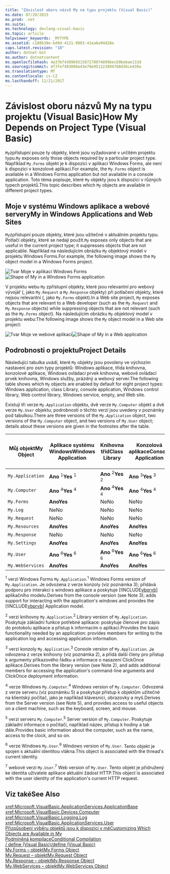 ```yaml
---
title: "Závislost oboru názvů My na typu projektu (Visual Basic)"
ms.date: 07/20/2015
ms.prod: .net
ms.suite: 
ms.technology: devlang-visual-basic
ms.topic: article
helpviewer_keywords: _MYTYPE
ms.assetid: c188b38e-bd9d-4121-9983-41ea6a94d28e
caps.latest.revision: "18"
author: dotnet-bot
ms.author: dotnetcontent
ms.openlocfilehash: 4a37bf43096931597278974099becb9be6ae133d
ms.sourcegitcommit: 4f3fef493080a43e70e951223894768d36ce430a
ms.translationtype: MT
ms.contentlocale: cs-CZ
ms.lasthandoff: 11/21/2017
---
```

# <a name="how-my-depends-on-project-type-visual-basic"></a><span data-ttu-id="687e5-102">Závislost oboru názvů My na typu projektu (Visual Basic)</span><span class="sxs-lookup"><span data-stu-id="687e5-102">How My Depends on Project Type (Visual Basic)</span></span>
<span data-ttu-id="687e5-103">`My`zpřístupní pouze ty objekty, které jsou vyžadované v určitém projektu typu.</span><span class="sxs-lookup"><span data-stu-id="687e5-103">`My` exposes only those objects required by a particular project type.</span></span> <span data-ttu-id="687e5-104">Například `My.Forms` objekt je k dispozici v aplikaci Windows Forms, ale není k dispozici v konzolové aplikaci.</span><span class="sxs-lookup"><span data-stu-id="687e5-104">For example, the `My.Forms` object is available in a Windows Forms application but not available in a console application.</span></span> <span data-ttu-id="687e5-105">Toto téma popisuje, které `My` objekty jsou k dispozici v různých typech projektů.</span><span class="sxs-lookup"><span data-stu-id="687e5-105">This topic describes which `My` objects are available in different project types.</span></span>  
  
## <a name="my-in-windows-applications-and-web-sites"></a><span data-ttu-id="687e5-106">Moje v systému Windows aplikace a webové servery</span><span class="sxs-lookup"><span data-stu-id="687e5-106">My in Windows Applications and Web Sites</span></span>  
 <span data-ttu-id="687e5-107">`My`zpřístupní pouze objekty, které jsou užitečné v aktuálním projektu typu. Potlačí objekty, které se nedají použít.</span><span class="sxs-lookup"><span data-stu-id="687e5-107">`My` exposes only objects that are useful in the current project type; it suppresses objects that are not applicable.</span></span> <span data-ttu-id="687e5-108">Například na následujícím obrázku `My` objektový model v projektu Windows Forms.</span><span class="sxs-lookup"><span data-stu-id="687e5-108">For example, the following image shows the `My` object model in a Windows Forms project.</span></span>  
  
 <span data-ttu-id="687e5-109">![Tvar Moje v aplikaci Windows Forms](../../../visual-basic/developing-apps/development-with-my/media/myinwinform.png "MyInWinForm")</span><span class="sxs-lookup"><span data-stu-id="687e5-109">![Shape of My in a Windows Forms application](../../../visual-basic/developing-apps/development-with-my/media/myinwinform.png "MyInWinForm")</span></span>  
  
 <span data-ttu-id="687e5-110">V projektu webu `My` zpřístupní objekty, které jsou relevantní pro webový vývojář (, jako `My.Request` a `My.Response` objekty) při potlačení objekty, které nejsou relevantní (, jako `My.Forms` objekt).</span><span class="sxs-lookup"><span data-stu-id="687e5-110">In a Web site project, `My` exposes objects that are relevant to a Web developer (such as the `My.Request` and `My.Response` objects) while suppressing objects that are not relevant (such as the `My.Forms` object).</span></span> <span data-ttu-id="687e5-111">Na následujícím obrázku `My` objektový model v projektu webu:</span><span class="sxs-lookup"><span data-stu-id="687e5-111">The following image shows the `My` object model in a Web site project:</span></span>  
  
 <span data-ttu-id="687e5-112">![Tvar Moje ve webové aplikaci](../../../visual-basic/developing-apps/development-with-my/media/myinweb.png "MyInWeb")</span><span class="sxs-lookup"><span data-stu-id="687e5-112">![Shape of My in a Web application](../../../visual-basic/developing-apps/development-with-my/media/myinweb.png "MyInWeb")</span></span>  
  
## <a name="project-details"></a><span data-ttu-id="687e5-113">Podrobnosti o projektu</span><span class="sxs-lookup"><span data-stu-id="687e5-113">Project Details</span></span>  
 <span data-ttu-id="687e5-114">Následující tabulka uvádí, které `My` objekty jsou povoleny ve výchozím nastavení pro osm typy projektů: Windows aplikace, třída knihovna, konzolové aplikace, Windows ovládací prvek knihovna, webové ovládací prvek knihovna, Windows služby, prázdný a webový server.</span><span class="sxs-lookup"><span data-stu-id="687e5-114">The following table shows which `My` objects are enabled by default for eight project types: Windows application, class Library, console application, Windows control library, Web control library, Windows service, empty, and Web site.</span></span>  
  
 <span data-ttu-id="687e5-115">Existují tři verze `My.Application` objektu, dvě verze `My.Computer` objekt a dvě verze `My.User` objektu; podrobnosti o těchto verzí jsou uvedeny v poznámky pod tabulkou.</span><span class="sxs-lookup"><span data-stu-id="687e5-115">There are three versions of the `My.Application` object, two versions of the `My.Computer` object, and two versions of `My.User` object; details about these versions are given in the footnotes after the table.</span></span>  
  
|<span data-ttu-id="687e5-116">Můj objekt</span><span class="sxs-lookup"><span data-stu-id="687e5-116">My Object</span></span>|<span data-ttu-id="687e5-117">Aplikace systému Windows</span><span class="sxs-lookup"><span data-stu-id="687e5-117">Windows Application</span></span>|<span data-ttu-id="687e5-118">Knihovna tříd</span><span class="sxs-lookup"><span data-stu-id="687e5-118">Class Library</span></span>|<span data-ttu-id="687e5-119">Konzolová aplikace</span><span class="sxs-lookup"><span data-stu-id="687e5-119">Console Application</span></span>|<span data-ttu-id="687e5-120">Knihovna ovládacích prvků Windows</span><span class="sxs-lookup"><span data-stu-id="687e5-120">Windows Control Library</span></span>|<span data-ttu-id="687e5-121">Knihovna webových prvků</span><span class="sxs-lookup"><span data-stu-id="687e5-121">Web Control Library</span></span>|<span data-ttu-id="687e5-122">Služba systému Windows</span><span class="sxs-lookup"><span data-stu-id="687e5-122">Windows Service</span></span>|<span data-ttu-id="687e5-123">prázdný</span><span class="sxs-lookup"><span data-stu-id="687e5-123">Empty</span></span>|<span data-ttu-id="687e5-124">Webový server</span><span class="sxs-lookup"><span data-stu-id="687e5-124">Web Site</span></span>|  
|---|---|---|---|---|---|---|---|---|  
|`My.Application`|<span data-ttu-id="687e5-125">**Ano** <sup>1</sup></span><span class="sxs-lookup"><span data-stu-id="687e5-125">**Yes** <sup>1</sup></span></span>|<span data-ttu-id="687e5-126">**Ano** <sup>2</sup></span><span class="sxs-lookup"><span data-stu-id="687e5-126">**Yes** <sup>2</sup></span></span>|<span data-ttu-id="687e5-127">**Ano** <sup>3</sup></span><span class="sxs-lookup"><span data-stu-id="687e5-127">**Yes** <sup>3</sup></span></span>|<span data-ttu-id="687e5-128">**Ano** <sup>2</sup></span><span class="sxs-lookup"><span data-stu-id="687e5-128">**Yes** <sup>2</sup></span></span>|<span data-ttu-id="687e5-129">Ne</span><span class="sxs-lookup"><span data-stu-id="687e5-129">No</span></span>|<span data-ttu-id="687e5-130">**Ano** <sup>3</sup></span><span class="sxs-lookup"><span data-stu-id="687e5-130">**Yes** <sup>3</sup></span></span>|<span data-ttu-id="687e5-131">Ne</span><span class="sxs-lookup"><span data-stu-id="687e5-131">No</span></span>|<span data-ttu-id="687e5-132">Ne</span><span class="sxs-lookup"><span data-stu-id="687e5-132">No</span></span>|  
|`My.Computer`|<span data-ttu-id="687e5-133">**Ano** <sup>4</sup></span><span class="sxs-lookup"><span data-stu-id="687e5-133">**Yes** <sup>4</sup></span></span>|<span data-ttu-id="687e5-134">**Ano** <sup>4</sup></span><span class="sxs-lookup"><span data-stu-id="687e5-134">**Yes** <sup>4</sup></span></span>|<span data-ttu-id="687e5-135">**Ano** <sup>4</sup></span><span class="sxs-lookup"><span data-stu-id="687e5-135">**Yes** <sup>4</sup></span></span>|<span data-ttu-id="687e5-136">**Ano** <sup>4</sup></span><span class="sxs-lookup"><span data-stu-id="687e5-136">**Yes** <sup>4</sup></span></span>|<span data-ttu-id="687e5-137">**Ano** <sup>5</sup></span><span class="sxs-lookup"><span data-stu-id="687e5-137">**Yes** <sup>5</sup></span></span>|<span data-ttu-id="687e5-138">**Ano** <sup>4</sup></span><span class="sxs-lookup"><span data-stu-id="687e5-138">**Yes** <sup>4</sup></span></span>|<span data-ttu-id="687e5-139">Ne</span><span class="sxs-lookup"><span data-stu-id="687e5-139">No</span></span>|<span data-ttu-id="687e5-140">**Ano** <sup>5</sup></span><span class="sxs-lookup"><span data-stu-id="687e5-140">**Yes** <sup>5</sup></span></span>|  
|`My.Forms`|<span data-ttu-id="687e5-141">**Ano**</span><span class="sxs-lookup"><span data-stu-id="687e5-141">**Yes**</span></span>|<span data-ttu-id="687e5-142">Ne</span><span class="sxs-lookup"><span data-stu-id="687e5-142">No</span></span>|<span data-ttu-id="687e5-143">Ne</span><span class="sxs-lookup"><span data-stu-id="687e5-143">No</span></span>|<span data-ttu-id="687e5-144">**Ano**</span><span class="sxs-lookup"><span data-stu-id="687e5-144">**Yes**</span></span>|<span data-ttu-id="687e5-145">Ne</span><span class="sxs-lookup"><span data-stu-id="687e5-145">No</span></span>|<span data-ttu-id="687e5-146">Ne</span><span class="sxs-lookup"><span data-stu-id="687e5-146">No</span></span>|<span data-ttu-id="687e5-147">Ne</span><span class="sxs-lookup"><span data-stu-id="687e5-147">No</span></span>|<span data-ttu-id="687e5-148">Ne</span><span class="sxs-lookup"><span data-stu-id="687e5-148">No</span></span>|  
|`My.Log`|<span data-ttu-id="687e5-149">Ne</span><span class="sxs-lookup"><span data-stu-id="687e5-149">No</span></span>|<span data-ttu-id="687e5-150">Ne</span><span class="sxs-lookup"><span data-stu-id="687e5-150">No</span></span>|<span data-ttu-id="687e5-151">Ne</span><span class="sxs-lookup"><span data-stu-id="687e5-151">No</span></span>|<span data-ttu-id="687e5-152">Ne</span><span class="sxs-lookup"><span data-stu-id="687e5-152">No</span></span>|<span data-ttu-id="687e5-153">Ne</span><span class="sxs-lookup"><span data-stu-id="687e5-153">No</span></span>|<span data-ttu-id="687e5-154">Ne</span><span class="sxs-lookup"><span data-stu-id="687e5-154">No</span></span>|<span data-ttu-id="687e5-155">Ne</span><span class="sxs-lookup"><span data-stu-id="687e5-155">No</span></span>|<span data-ttu-id="687e5-156">**Ano**</span><span class="sxs-lookup"><span data-stu-id="687e5-156">**Yes**</span></span>|  
|`My.Request`|<span data-ttu-id="687e5-157">Ne</span><span class="sxs-lookup"><span data-stu-id="687e5-157">No</span></span>|<span data-ttu-id="687e5-158">Ne</span><span class="sxs-lookup"><span data-stu-id="687e5-158">No</span></span>|<span data-ttu-id="687e5-159">Ne</span><span class="sxs-lookup"><span data-stu-id="687e5-159">No</span></span>|<span data-ttu-id="687e5-160">Ne</span><span class="sxs-lookup"><span data-stu-id="687e5-160">No</span></span>|<span data-ttu-id="687e5-161">Ne</span><span class="sxs-lookup"><span data-stu-id="687e5-161">No</span></span>|<span data-ttu-id="687e5-162">Ne</span><span class="sxs-lookup"><span data-stu-id="687e5-162">No</span></span>|<span data-ttu-id="687e5-163">Ne</span><span class="sxs-lookup"><span data-stu-id="687e5-163">No</span></span>|<span data-ttu-id="687e5-164">**Ano**</span><span class="sxs-lookup"><span data-stu-id="687e5-164">**Yes**</span></span>|  
|`My.Resources`|<span data-ttu-id="687e5-165">**Ano**</span><span class="sxs-lookup"><span data-stu-id="687e5-165">**Yes**</span></span>|<span data-ttu-id="687e5-166">**Ano**</span><span class="sxs-lookup"><span data-stu-id="687e5-166">**Yes**</span></span>|<span data-ttu-id="687e5-167">**Ano**</span><span class="sxs-lookup"><span data-stu-id="687e5-167">**Yes**</span></span>|<span data-ttu-id="687e5-168">**Ano**</span><span class="sxs-lookup"><span data-stu-id="687e5-168">**Yes**</span></span>|<span data-ttu-id="687e5-169">**Ano**</span><span class="sxs-lookup"><span data-stu-id="687e5-169">**Yes**</span></span>|<span data-ttu-id="687e5-170">**Ano**</span><span class="sxs-lookup"><span data-stu-id="687e5-170">**Yes**</span></span>|<span data-ttu-id="687e5-171">Ne</span><span class="sxs-lookup"><span data-stu-id="687e5-171">No</span></span>|<span data-ttu-id="687e5-172">Ne</span><span class="sxs-lookup"><span data-stu-id="687e5-172">No</span></span>|  
|`My.Response`|<span data-ttu-id="687e5-173">Ne</span><span class="sxs-lookup"><span data-stu-id="687e5-173">No</span></span>|<span data-ttu-id="687e5-174">Ne</span><span class="sxs-lookup"><span data-stu-id="687e5-174">No</span></span>|<span data-ttu-id="687e5-175">Ne</span><span class="sxs-lookup"><span data-stu-id="687e5-175">No</span></span>|<span data-ttu-id="687e5-176">Ne</span><span class="sxs-lookup"><span data-stu-id="687e5-176">No</span></span>|<span data-ttu-id="687e5-177">Ne</span><span class="sxs-lookup"><span data-stu-id="687e5-177">No</span></span>|<span data-ttu-id="687e5-178">Ne</span><span class="sxs-lookup"><span data-stu-id="687e5-178">No</span></span>|<span data-ttu-id="687e5-179">Ne</span><span class="sxs-lookup"><span data-stu-id="687e5-179">No</span></span>|<span data-ttu-id="687e5-180">**Ano**</span><span class="sxs-lookup"><span data-stu-id="687e5-180">**Yes**</span></span>|  
|`My.Settings`|<span data-ttu-id="687e5-181">**Ano**</span><span class="sxs-lookup"><span data-stu-id="687e5-181">**Yes**</span></span>|<span data-ttu-id="687e5-182">**Ano**</span><span class="sxs-lookup"><span data-stu-id="687e5-182">**Yes**</span></span>|<span data-ttu-id="687e5-183">**Ano**</span><span class="sxs-lookup"><span data-stu-id="687e5-183">**Yes**</span></span>|<span data-ttu-id="687e5-184">**Ano**</span><span class="sxs-lookup"><span data-stu-id="687e5-184">**Yes**</span></span>|<span data-ttu-id="687e5-185">**Ano**</span><span class="sxs-lookup"><span data-stu-id="687e5-185">**Yes**</span></span>|<span data-ttu-id="687e5-186">**Ano**</span><span class="sxs-lookup"><span data-stu-id="687e5-186">**Yes**</span></span>|<span data-ttu-id="687e5-187">Ne</span><span class="sxs-lookup"><span data-stu-id="687e5-187">No</span></span>|<span data-ttu-id="687e5-188">Ne</span><span class="sxs-lookup"><span data-stu-id="687e5-188">No</span></span>|  
|`My.User`|<span data-ttu-id="687e5-189">**Ano** <sup>6</sup></span><span class="sxs-lookup"><span data-stu-id="687e5-189">**Yes** <sup>6</sup></span></span>|<span data-ttu-id="687e5-190">**Ano** <sup>6</sup></span><span class="sxs-lookup"><span data-stu-id="687e5-190">**Yes** <sup>6</sup></span></span>|<span data-ttu-id="687e5-191">**Ano** <sup>6</sup></span><span class="sxs-lookup"><span data-stu-id="687e5-191">**Yes** <sup>6</sup></span></span>|<span data-ttu-id="687e5-192">**Ano** <sup>6</sup></span><span class="sxs-lookup"><span data-stu-id="687e5-192">**Yes** <sup>6</sup></span></span>|<span data-ttu-id="687e5-193">**Ano** <sup>7</sup></span><span class="sxs-lookup"><span data-stu-id="687e5-193">**Yes** <sup>7</sup></span></span>|<span data-ttu-id="687e5-194">**Ano** <sup>6</sup></span><span class="sxs-lookup"><span data-stu-id="687e5-194">**Yes** <sup>6</sup></span></span>|<span data-ttu-id="687e5-195">Ne</span><span class="sxs-lookup"><span data-stu-id="687e5-195">No</span></span>|<span data-ttu-id="687e5-196">**Ano** <sup>7</sup></span><span class="sxs-lookup"><span data-stu-id="687e5-196">**Yes** <sup>7</sup></span></span>|  
|`My.WebServices`|<span data-ttu-id="687e5-197">**Ano**</span><span class="sxs-lookup"><span data-stu-id="687e5-197">**Yes**</span></span>|<span data-ttu-id="687e5-198">**Ano**</span><span class="sxs-lookup"><span data-stu-id="687e5-198">**Yes**</span></span>|<span data-ttu-id="687e5-199">**Ano**</span><span class="sxs-lookup"><span data-stu-id="687e5-199">**Yes**</span></span>|<span data-ttu-id="687e5-200">**Ano**</span><span class="sxs-lookup"><span data-stu-id="687e5-200">**Yes**</span></span>|<span data-ttu-id="687e5-201">**Ano**</span><span class="sxs-lookup"><span data-stu-id="687e5-201">**Yes**</span></span>|<span data-ttu-id="687e5-202">**Ano**</span><span class="sxs-lookup"><span data-stu-id="687e5-202">**Yes**</span></span>|<span data-ttu-id="687e5-203">Ne</span><span class="sxs-lookup"><span data-stu-id="687e5-203">No</span></span>|<span data-ttu-id="687e5-204">Ne</span><span class="sxs-lookup"><span data-stu-id="687e5-204">No</span></span>|  
  
 <span data-ttu-id="687e5-205"><sup>1</sup> verzi Windows Forms `My.Application`.</span><span class="sxs-lookup"><span data-stu-id="687e5-205"><sup>1</sup> Windows Forms version of `My.Application`.</span></span> <span data-ttu-id="687e5-206">Je odvozena z verze konzoly (viz poznámka 3); přidává podporu pro interakci s windows aplikace a poskytuje [!INCLUDE[vbprvb](~/includes/vbprvb-md.md)] aplikačního modelu.</span><span class="sxs-lookup"><span data-stu-id="687e5-206">Derives from the console version (see Note 3); adds support for interacting with the application's windows and provides the [!INCLUDE[vbprvb](~/includes/vbprvb-md.md)] Application model.</span></span>  
  
 <span data-ttu-id="687e5-207"><sup>2</sup> verzi knihovny `My.Application`.</span><span class="sxs-lookup"><span data-stu-id="687e5-207"><sup>2</sup> Library version of `My.Application`.</span></span> <span data-ttu-id="687e5-208">Poskytuje základní funkce potřebné aplikace: poskytuje členové pro zápis do protokolu aplikace a přístup k informacím o aplikaci.</span><span class="sxs-lookup"><span data-stu-id="687e5-208">Provides the basic functionality needed by an application: provides members for writing to the application log and accessing application information.</span></span>  
  
 <span data-ttu-id="687e5-209"><sup>3</sup> verzi konzoly `My.Application`.</span><span class="sxs-lookup"><span data-stu-id="687e5-209"><sup>3</sup> Console version of `My.Application`.</span></span> <span data-ttu-id="687e5-210">Je odvozena z verze knihovny (viz poznámka 2), a přidá další členy pro přístup k argumenty příkazového řádku a informace o nasazení ClickOnce aplikace.</span><span class="sxs-lookup"><span data-stu-id="687e5-210">Derives from the library version (see Note 2), and adds additional members for accessing the application's command-line arguments and ClickOnce deployment information.</span></span>  
  
 <span data-ttu-id="687e5-211"><sup>4</sup> verze Windows `My.Computer`.</span><span class="sxs-lookup"><span data-stu-id="687e5-211"><sup>4</sup> Windows version of `My.Computer`.</span></span> <span data-ttu-id="687e5-212">Odvozená z verze serveru (viz poznámku 5) a poskytuje přístup k objektům užitečné na klientský počítač, jako je například klávesnici, obrazovky a myš.</span><span class="sxs-lookup"><span data-stu-id="687e5-212">Derives from the Server version (see Note 5), and provides access to useful objects on a client machine, such as the keyboard, screen, and mouse.</span></span>  
  
 <span data-ttu-id="687e5-213"><sup>5</sup> verzi serveru `My.Computer`.</span><span class="sxs-lookup"><span data-stu-id="687e5-213"><sup>5</sup> Server version of `My.Computer`.</span></span> <span data-ttu-id="687e5-214">Poskytuje základní informace o počítači, například název, přístup k hodiny a tak dále.</span><span class="sxs-lookup"><span data-stu-id="687e5-214">Provides basic information about the computer, such as the name, access to the clock, and so on.</span></span>  
  
 <span data-ttu-id="687e5-215"><sup>6</sup> verze Windows `My.User`.</span><span class="sxs-lookup"><span data-stu-id="687e5-215"><sup>6</sup> Windows version of `My.User`.</span></span> <span data-ttu-id="687e5-216">Tento objekt je spojen s aktuální identitou vlákna.</span><span class="sxs-lookup"><span data-stu-id="687e5-216">This object is associated with the thread's current identity.</span></span>  
  
 <span data-ttu-id="687e5-217"><sup>7</sup> webové verzi `My.User`.</span><span class="sxs-lookup"><span data-stu-id="687e5-217"><sup>7</sup> Web version of `My.User`.</span></span> <span data-ttu-id="687e5-218">Tento objekt je přidružený ke identita uživatele aplikace aktuální žádost HTTP.</span><span class="sxs-lookup"><span data-stu-id="687e5-218">This object is associated with the user identity of the application's current HTTP request.</span></span>  
  
## <a name="see-also"></a><span data-ttu-id="687e5-219">Viz také</span><span class="sxs-lookup"><span data-stu-id="687e5-219">See Also</span></span>  
 <xref:Microsoft.VisualBasic.ApplicationServices.ApplicationBase>  
 <xref:Microsoft.VisualBasic.Devices.Computer>  
 <xref:Microsoft.VisualBasic.Logging.Log>  
 <xref:Microsoft.VisualBasic.ApplicationServices.User>  
 [<span data-ttu-id="687e5-220">Přizpůsobení výběru objektů jsou k dispozici v mé</span><span class="sxs-lookup"><span data-stu-id="687e5-220">Customizing Which Objects are Available in My</span></span>](../../../visual-basic/developing-apps/customizing-extending-my/customizing-which-objects-are-available-in-my.md)  
 [<span data-ttu-id="687e5-221">Podmíněná kompilace</span><span class="sxs-lookup"><span data-stu-id="687e5-221">Conditional Compilation</span></span>](../../../visual-basic/programming-guide/program-structure/conditional-compilation.md)  
 [<span data-ttu-id="687e5-222">/ define (Visual Basic)</span><span class="sxs-lookup"><span data-stu-id="687e5-222">/define (Visual Basic)</span></span>](../../../visual-basic/reference/command-line-compiler/define.md)  
 [<span data-ttu-id="687e5-223">My.Forms – objekt</span><span class="sxs-lookup"><span data-stu-id="687e5-223">My.Forms Object</span></span>](../../../visual-basic/language-reference/objects/my-forms-object.md)  
 [<span data-ttu-id="687e5-224">My.Request – objekt</span><span class="sxs-lookup"><span data-stu-id="687e5-224">My.Request Object</span></span>](../../../visual-basic/language-reference/objects/my-request-object.md)  
 [<span data-ttu-id="687e5-225">My.Response – objekt</span><span class="sxs-lookup"><span data-stu-id="687e5-225">My.Response Object</span></span>](../../../visual-basic/language-reference/objects/my-response-object.md)  
 [<span data-ttu-id="687e5-226">My.WebServices – objekt</span><span class="sxs-lookup"><span data-stu-id="687e5-226">My.WebServices Object</span></span>](../../../visual-basic/language-reference/objects/my-webservices-object.md)
